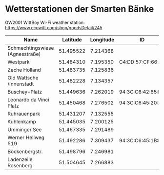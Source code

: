# Wetterstationen der Smarten Bänke
GW2001 WittBoy Wi-Fi weather station: https://www.ecowitt.com/shop/goodsDetail/245

| Name                            	| Latitude           	| Longitude          	| ID                	|
|---------------------------------	|--------------------	|--------------------	|-------------------	|
| Schmechtingswiese (Agnesstraße) 	| 51.495522          	| 7.214368          	|                   	|
| Westpark                        	| 51.484310         	| 7.195350          	| C4:DD:57:CF:66:AB 	|
| Zeche Holland                   	| 51.483735         	| 7.125836          	|                   	|
| Old Wattsche /Innenstadt        	| 51.482228         	| 7.134357          	|                   	|
| Buschey-Platz                   	| 51.449636         	| 7.262019          	| 94:3C:C6:42:65:D3 	|
| Leonardo da Vinci Platz         	| 51.450468         	| 7.276502          	| 94:3C:C6:45:20:1F 	|
| Ruhrauenpark                    	| 51.431207         	| 7.132555          	|                   	|
| Kuhlenkamp                      	| 51.445035         	| 7.200125          	|                   	|
| Ümminger See                    	| 51.467335         	| 7.291489          	|                   	|
| Werner Hellweg 519              	| 51.492286         	| 7.309437          	| 94:3C:C6:45:1B:FB 	|
| Böckenbergstr.                  	| 51.498796         	| 7.246981          	|                   	|
| Ladenzeile Rosenberg            	| 51.504645         	| 7.266883          	|                   	|
